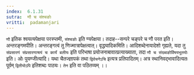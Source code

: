 ```yaml
---
index:  6.1.31
sutra:  णौ च संश्चङोः
vritti:  padamanjari
---
```


`णौ` इतिक श्वयत्यपेक्षया परस्प्तमी, `संश्चङोः` इति ण्यपेक्षया। तदाह--सन्परे चङ्परे च णौ परत इति। अन्तरङ्गमपीति। अन्तरङ्गत्वं तु णिज्मात्रापेक्षत्वात्। वृद्ध्यादिकमिति। आदिशब्देनायादेशो गृह्यते, यदा तु `संप्रसारणं संप्रसारणाश्रयं च कार्यं बलीयः` इति परिभाषा प्रयोजनाबावात्प्रत्याख्याता, तदा `णौ च संख्चङोर्विषयभूतयोः` इति। ओः पुयण्जीत्यादि। यथा चैतज्ज्ञापकं तथा `द्विर्वचनेऽचि` इत्यत्र प्रतिपादितम्। अत्र स्थानिवद्भावादित्यतः पूर्वम् `द्वितीयोऽपि` इतिशब्दः पाठ्यः। `तेन` इति वा पठितव्यम् ।।

